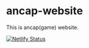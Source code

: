 # ancap-website
This is ancap(game) website.

[![Netlify Status](https://api.netlify.com/api/v1/badges/7b606cf2-1684-442d-95de-76061416217e/deploy-status)](https://app.netlify.com/sites/ancap/deploys)
